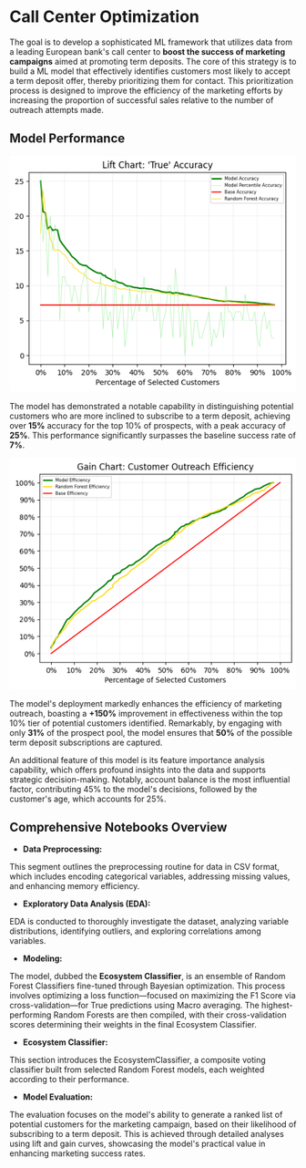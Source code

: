 # Call Center Optimization

The goal is to develop a sophisticated ML framework that utilizes data from a leading European bank's call center to **boost the success of marketing campaigns** aimed at promoting term deposits. The core of this strategy is to build a ML model that effectively identifies customers most likely to accept a term deposit offer, thereby prioritizing them for contact. This prioritization process is designed to improve the efficiency of the marketing efforts by increasing the proportion of successful sales relative to the number of outreach attempts made.

## Model Performance

![Alt text](/Charts/lift_chart.png?raw=true)

The model has demonstrated a notable capability in distinguishing potential customers who are more inclined to subscribe to a term deposit, achieving over **15%** accuracy for the top 10% of prospects, with a peak accuracy of **25%**. This performance significantly surpasses the baseline success rate of **7%**.

![Alt text](/Charts/gain_chart.png?raw=true)

The model's deployment markedly enhances the efficiency of marketing outreach, boasting a **+150%** improvement in effectiveness within the top 10% tier of potential customers identified. Remarkably, by engaging with only **31%** of the prospect pool, the model ensures that **50%** of the possible term deposit subscriptions are captured.

An additional feature of this model is its feature importance analysis capability, which offers profound insights into the data and supports strategic decision-making. Notably, account balance is the most influential factor, contributing 45% to the model's decisions, followed by the customer's age, which accounts for 25%.

## Comprehensive Notebooks Overview

- **Data Preprocessing:**

This segment outlines the preprocessing routine for data in CSV format, which includes encoding categorical variables, addressing missing values, and enhancing memory efficiency.

- **Exploratory Data Analysis (EDA):**

EDA is conducted to thoroughly investigate the dataset, analyzing variable distributions, identifying outliers, and exploring correlations among variables.

- **Modeling:**

The model, dubbed the **Ecosystem Classifier**, is an ensemble of Random Forest Classifiers fine-tuned through Bayesian optimization. This process involves optimizing a loss function—focused on maximizing the F1 Score via cross-validation—for True predictions using Macro averaging. The highest-performing Random Forests are then compiled, with their cross-validation scores determining their weights in the final Ecosystem Classifier.

- **Ecosystem Classifier:**

This section introduces the EcosystemClassifier, a composite voting classifier built from selected Random Forest models, each weighted according to their performance.

- **Model Evaluation:**

The evaluation focuses on the model's ability to generate a ranked list of potential customers for the marketing campaign, based on their likelihood of subscribing to a term deposit. This is achieved through detailed analyses using lift and gain curves, showcasing the model's practical value in enhancing marketing success rates.
